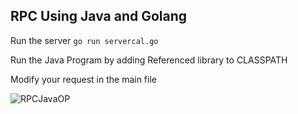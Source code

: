 
## RPC Using Java and Golang

Run the server 
  <code>go run servercal.go</code>

  
Run the Java Program by adding Referenced library to CLASSPATH
  
Modify your request in the main file


![RPCJavaOP](https://github.com/AjayBadrinath/DistributedComputing/assets/92035508/2bc25b1c-0831-4c9e-9f74-c93f3ecf424e)
